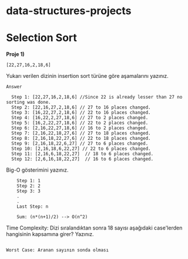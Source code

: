 # data-structures-projects
# Selection Sort

**Proje 1)**
```
[22,27,16,2,18,6]
```
 Yukarı verilen dizinin insertion sort türüne göre aşamalarını yazınız.
 ```
 Answer

   Step 1: [22,27,16,2,18,6] //Since 22 is already lesser than 27 no sorting was done.
   Step 2: [22,16,27,2,18,6] // 27 to 16 places changed.
   Step 3: [16,22,27,2,18,6] // 22 to 16 places changed.
   Step 4: [16,22,2,27,18,6] // 27 to 2 places changed.
   Step 5: [16,2,22,27,18,6] // 22 to 2 places changed.
   Step 6: [2,16,22,27,18,6] // 16 to 2 places changed.
   Step 7: [2,16,22,18,27,6] // 27 to 18 places changed.
   Step 8: [2,16,18,22,27,6] // 22 to 18 places changed.
   Step 9: [2,16,18,22,6,27] // 27 to 6 places changed.
   Step 10: [2,16,18,6,22,27] // 22 to 6 places changed.
   Step 11: [2,16,6,18,22,27]  // 18 to 6 places changed.
   Step 12: [2,6,16,18,22,27]  // 16 to 6 places changed.
 ```

Big-O gösterimini yazınız.
```
    Step 1: 1
    Step 2: 2
    Step 3: 3
    .
    .
    Last Step: n

    Sum: (n*(n+1)/2) --> O(n^2)
```

Time Complexity: Dizi sıralandıktan sonra 18 sayısı aşağıdaki case'lerden hangisinin kapsamına girer? Yazınız.
```

Worst Case: Aranan sayının sonda olması

```



